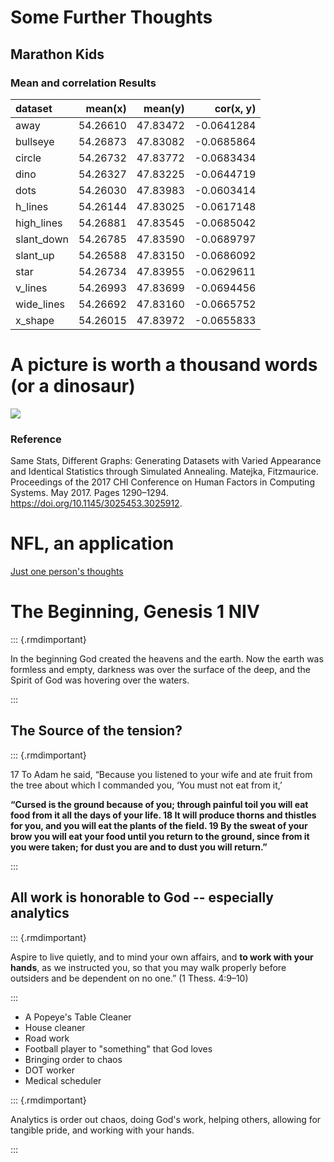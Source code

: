 # Some Further Thoughts

## Marathon Kids

### Mean and correlation Results


|dataset    |  mean(x)|  mean(y)|  cor(x, y)|
|:----------|--------:|--------:|----------:|
|away       | 54.26610| 47.83472| -0.0641284|
|bullseye   | 54.26873| 47.83082| -0.0685864|
|circle     | 54.26732| 47.83772| -0.0683434|
|dino       | 54.26327| 47.83225| -0.0644719|
|dots       | 54.26030| 47.83983| -0.0603414|
|h_lines    | 54.26144| 47.83025| -0.0617148|
|high_lines | 54.26881| 47.83545| -0.0685042|
|slant_down | 54.26785| 47.83590| -0.0689797|
|slant_up   | 54.26588| 47.83150| -0.0686092|
|star       | 54.26734| 47.83955| -0.0629611|
|v_lines    | 54.26993| 47.83699| -0.0694456|
|wide_lines | 54.26692| 47.83160| -0.0665752|
|x_shape    | 54.26015| 47.83972| -0.0655833|


# A picture is worth a thousand words (**or a dinosaur**)

![](07-final_files/figure-epub3/unnamed-chunk-2-1.png)<!-- -->

### Reference

Same Stats, Different Graphs: Generating Datasets with Varied Appearance and Identical Statistics through Simulated Annealing.  Matejka,  Fitzmaurice. Proceedings of the 2017 CHI Conference on Human Factors in Computing Systems. May 2017. Pages 1290–1294. https://doi.org/10.1145/3025453.3025912.

# NFL, an application

[Just one person's thoughts](https://rpubs.com/afuecker/727520)

# The Beginning,  Genesis 1 NIV

::: {.rmdimportant}

In the beginning God created the heavens and the earth.  Now the earth was formless and empty, darkness was over the surface of the deep, and the Spirit of God was hovering over the waters.

:::

## The Source of the tension?

::: {.rmdimportant}

17 To Adam he said, “Because you listened to your wife and ate fruit from the tree about which I commanded you, ‘You must not eat from it,’

**“Cursed is the ground because of you;
    through painful toil you will eat food from it
    all the days of your life.
18 It will produce thorns and thistles for you,
    and you will eat the plants of the field.
19 By the sweat of your brow
    you will eat your food
until you return to the ground,
    since from it you were taken;
for dust you are
    and to dust you will return.”**
    
::: 

## All work is honorable to God -- especially **analytics**

::: {.rmdimportant}

Aspire to live quietly, and to mind your own affairs, and **to work with your hands**, as we instructed you, so that you may walk properly before outsiders and be dependent on no one.” (1 Thess. 4:9–10)

:::

- A Popeye's Table Cleaner
- House cleaner
- Road work
- Football player to "something" that God loves
- Bringing order to chaos
- DOT worker
- Medical scheduler

::: {.rmdimportant}

Analytics is order out chaos, doing God's work, helping others, allowing for tangible pride, and working with your hands.

:::
